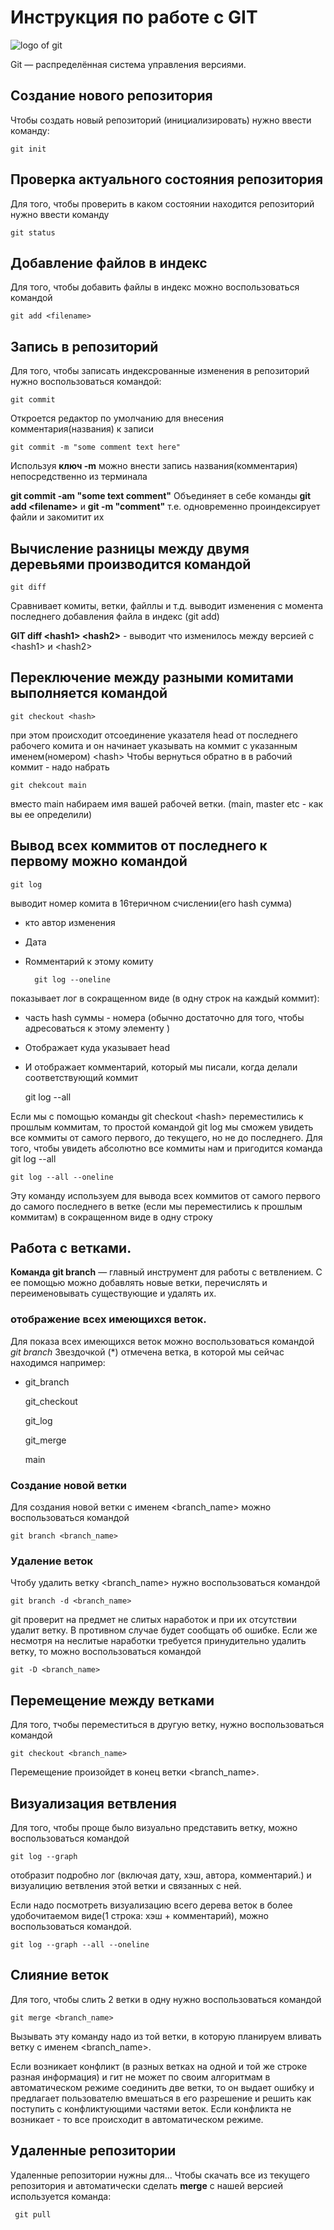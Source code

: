 # Инструкция по работе с GIT
![logo of git](git_logo.jpeg)

Git — распределённая система управления версиями.

## Создание нового репозитория

Чтобы создать новый репозиторий (инициализировать)
нужно ввести команду:

    git init

## Проверка актуального состояния репозитория

Для того, чтобы проверить в каком состоянии находится репозиторий нужно ввести команду

    git status

## Добавление файлов в индекс

Для того, чтобы добавить файлы в индекс можно воспользоваться командой

    git add <filename> 

## Запись в репозиторий

Для того, чтобы записать индексрованные изменения в  репозиторий нужно воспользоваться командой:

    git commit 

Откроется редактор по умолчанию для внесения комментария(названия) к записи

    git commit -m "some comment text here"
Используя **ключ -m** можно внести запись названия(комментария) непосредственно из терминала

**git commit -am "some text comment"**
Объединяет в себе команды **git add \<filename\>** и **git -m "comment"**
т.е. одновременно проиндексирует файли и закомитит их

## Вычисление разницы между двумя деревьями производится командой

    git diff

Сравнивает комиты, ветки, файллы и т.д.
выводит изменения с  момента последнего добавления файла в индекс (git add)

**GIT diff \<hash1\> \<hash2\>** - выводит что изменилось между версией с \<hash1\> и \<hash2\>

## Переключение между разными комитами выполняется командой

    git checkout <hash>

при этом происходит отсоединение указателя head от последнего рабочего комита и он начинает указывать на коммит с  указанным именем(номером) \<hash\>
Чтобы вернуться обратно в в рабочий коммит - надо набрать

    git chekcout main

вместо main набираем имя вашей рабочей ветки. (main, master etc - как вы ее определили)

## Вывод всех коммитов от последнего к первому можно командой

    git log

выводит номер комита в 16теричном счислении(его hash сумма)
* кто автор изменения
* Дата
* Rомментарий к этому комиту

        git log --oneline 

показывает лог в сокращенном виде (в одну строк на каждый коммит): 
*  часть hash суммы - номера (обычно достаточно для того, чтобы адресоваться к этому элементу )
* Отображает куда указывает head
* И отображает комментарий, который мы писали, когда делали соответствующий коммит

    git log --all
    
Если мы с помощью команды git checkout \<hash\> переместились к прошлым коммитам, то простой командой git log мы сможем увидеть все коммиты от самого первого, до текущего, но не до последнего.
Для того, чтобы увидеть абсолютно все коммиты нам и пригодится команда git log --all

    git log --all --oneline
Эту команду используем для вывода всех коммитов от самого первого до самого последнего в ветке (если мы переместились к прошлым коммитам) в сокращенном виде в одну строку

## Работа с ветками.
**Команда git branch** — главный инструмент для работы с ветвлением. С ее помощью можно добавлять новые ветки, перечислять и переименовывать существующие и удалять их.

### отображение всех имеющихся веток.

Для показа всех имеющихся веток можно воспользоваться командой *git branch*
Звездочкой (*) отмечена ветка, в которой мы сейчас находимся 
например: 

* git_branch

  git_checkout

  git_log

  git_merge

  main

### Создание новой ветки

Для создания новой ветки с именем <branch_name> можно воспользоваться командой

    git branch <branch_name>

### Удаление веток

Чтобу удалить ветку <branch_name> нужно воспользоваться командой
    
    git branch -d <branch_name>
git проверит на предмет не слитых наработок и при их отсутствии удалит ветку.  В 	противном случае будет сообщать об ошибке. 
Если же несмотря на неслитые наработки 	требуется принудительно удалить ветку, то можно 	воспользоваться командой 
    
    git -D <branch_name>

## Перемещение между ветками

Для того, тчобы переместиться в другую ветку, нужно воспользоваться командой

    git checkout <branch_name>
Перемещение произойдет в конец ветки <branch_name>.

## Визуализация ветвления

Для того, чтобы проще было визуально представить ветку, можно воспользоваться командой 

    git log --graph
отобразит подробно лог  (включая дату, хэш, автора, комментарий.) и визуалицию 	ветвления этой ветки и связанных с ней.

Если надо посмотреть визуализацию всего дерева веток в более удобочитаемом виде(1 	строка: хэш + комментарий), можно воспользоваться командой.
	
    git log --graph --all --oneline


## Слияние веток

Для того, чтобы слить 2 ветки в одну нужно воспользоваться командой

	git merge <branch_name>

Вызывать эту команду надо из той ветки, в которую планируем вливать ветку с именем 	<branch_name>.

Если возникает конфликт (в разных ветках на одной и той же строке разная  информация) и гит не может по своим алгоритмам в 	автоматическом режиме соединить две ветки, то он выдает ошибку  и предлагает пользователю вмешаться в его разрешение и решить 	как поступить с конфликтующими частями веток.
Если конфликта не возникает - то все происходит в автоматическом режиме. 

## Удаленные репозитории

Удаленные репозитории нужны для...
Чтобы скачать все из текущего репозитория и автоматически сделать __merge__ с нашей версией используется команда:

     git pull

